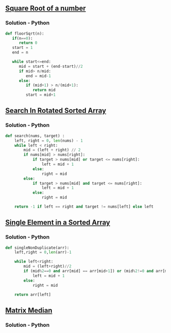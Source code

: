 ## [Square Root of a number](https://www.codingninjas.com/studio/problems/square-root-integral_893351)

### Solution - Python
```python
def floorSqrt(n):
   if(n==0):
      return 0
   start = 1
   end = n

   while start<=end:
      mid = start + (end-start)//2
      if mid> n/mid:
         end = mid-1
      else:
         if (mid+1) > n/(mid+1):
            return mid
         start = mid+1
```

## [Search In Rotated Sorted Array](https://www.codingninjas.com/studio/problems/630450)

### Solution - Python
```python
def search(nums, target) :
    left, right = 0, len(nums) - 1
    while left < right:
        mid = (left + right) // 2
        if nums[mid] > nums[right]:
            if target > nums[mid] or target <= nums[right]:
                left = mid + 1
            else:
                right = mid
        else:
            if target > nums[mid] and target <= nums[right]:
                left = mid + 1
            else:
                right = mid

    return -1 if left == right and target != nums[left] else left
```

## [Single Element in a Sorted Array](https://www.codingninjas.com/studio/problems/1112654)

### Solution - Python
```python
def singleNonDuplicate(arr):
    left,right = 0,len(arr)-1

    while left<right:
        mid = (left+right)//2
        if (mid%2==0 and arr[mid] == arr[mid+1]) or (mid%2!=0 and arr[mid] == arr[mid-1]) :
            left = mid + 1
        else:
            right = mid

    return arr[left]
```

## [Matrix Median](https://www.codingninjas.com/studio/problems/873378)

### Solution - Python
```python

```

